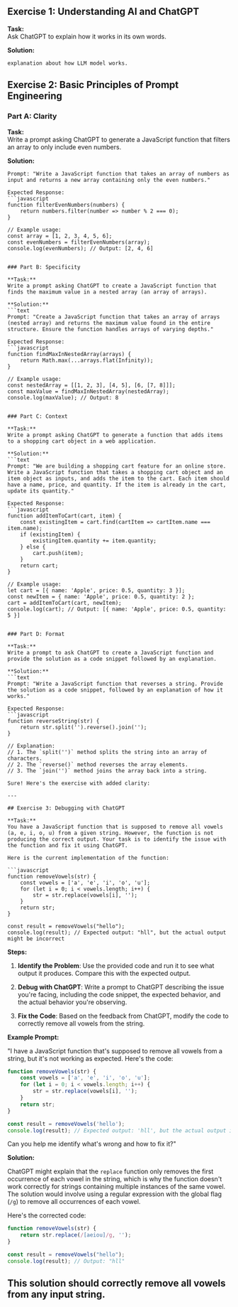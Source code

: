 
## Exercise 1: Understanding AI and ChatGPT

**Task:**  
Ask ChatGPT to explain how it works in its own words.

**Solution:**  
```
explanation about how LLM model works.
```

## Exercise 2: Basic Principles of Prompt Engineering

### Part A: Clarity

**Task:**  
Write a prompt asking ChatGPT to generate a JavaScript function that filters an array to only include even numbers.

**Solution:**  
```text
Prompt: "Write a JavaScript function that takes an array of numbers as input and returns a new array containing only the even numbers."

Expected Response:
```javascript
function filterEvenNumbers(numbers) {
    return numbers.filter(number => number % 2 === 0);
}

// Example usage:
const array = [1, 2, 3, 4, 5, 6];
const evenNumbers = filterEvenNumbers(array);
console.log(evenNumbers); // Output: [2, 4, 6]
```
```

### Part B: Specificity

**Task:**  
Write a prompt asking ChatGPT to create a JavaScript function that finds the maximum value in a nested array (an array of arrays).

**Solution:**  
```text
Prompt: "Create a JavaScript function that takes an array of arrays (nested array) and returns the maximum value found in the entire structure. Ensure the function handles arrays of varying depths."

Expected Response:
```javascript
function findMaxInNestedArray(arrays) {
    return Math.max(...arrays.flat(Infinity));
}

// Example usage:
const nestedArray = [[1, 2, 3], [4, 5], [6, [7, 8]]];
const maxValue = findMaxInNestedArray(nestedArray);
console.log(maxValue); // Output: 8
```
```

### Part C: Context

**Task:**  
Write a prompt asking ChatGPT to generate a function that adds items to a shopping cart object in a web application.

**Solution:**  
```text
Prompt: "We are building a shopping cart feature for an online store. Write a JavaScript function that takes a shopping cart object and an item object as inputs, and adds the item to the cart. Each item should have a name, price, and quantity. If the item is already in the cart, update its quantity."

Expected Response:
```javascript
function addItemToCart(cart, item) {
    const existingItem = cart.find(cartItem => cartItem.name === item.name);
    if (existingItem) {
        existingItem.quantity += item.quantity;
    } else {
        cart.push(item);
    }
    return cart;
}

// Example usage:
let cart = [{ name: 'Apple', price: 0.5, quantity: 3 }];
const newItem = { name: 'Apple', price: 0.5, quantity: 2 };
cart = addItemToCart(cart, newItem);
console.log(cart); // Output: [{ name: 'Apple', price: 0.5, quantity: 5 }]
```
```

### Part D: Format

**Task:**  
Write a prompt to ask ChatGPT to create a JavaScript function and provide the solution as a code snippet followed by an explanation.

**Solution:**  
```text
Prompt: "Write a JavaScript function that reverses a string. Provide the solution as a code snippet, followed by an explanation of how it works."

Expected Response:
```javascript
function reverseString(str) {
    return str.split('').reverse().join('');
}

// Explanation:
// 1. The `split('')` method splits the string into an array of characters.
// 2. The `reverse()` method reverses the array elements.
// 3. The `join('')` method joins the array back into a string.
```
```
Sure! Here's the exercise with added clarity:

---

## Exercise 3: Debugging with ChatGPT

**Task:**  
You have a JavaScript function that is supposed to remove all vowels (a, e, i, o, u) from a given string. However, the function is not producing the correct output. Your task is to identify the issue with the function and fix it using ChatGPT.

Here is the current implementation of the function:

```javascript
function removeVowels(str) {
    const vowels = ['a', 'e', 'i', 'o', 'u'];
    for (let i = 0; i < vowels.length; i++) {
        str = str.replace(vowels[i], '');
    }
    return str;
}

const result = removeVowels("hello");
console.log(result); // Expected output: "hll", but the actual output might be incorrect
```

**Steps:**

1. **Identify the Problem**: Use the provided code and run it to see what output it produces. Compare this with the expected output.

2. **Debug with ChatGPT**: Write a prompt to ChatGPT describing the issue you're facing, including the code snippet, the expected behavior, and the actual behavior you're observing.

3. **Fix the Code**: Based on the feedback from ChatGPT, modify the code to correctly remove all vowels from the string.

**Example Prompt:**

"I have a JavaScript function that's supposed to remove all vowels from a string, but it's not working as expected. Here's the code:

```javascript
function removeVowels(str) {
    const vowels = ['a', 'e', 'i', 'o', 'u'];
    for (let i = 0; i < vowels.length; i++) {
        str = str.replace(vowels[i], '');
    }
    return str;
}

const result = removeVowels('hello');
console.log(result); // Expected output: 'hll', but the actual output is incorrect.
```

Can you help me identify what's wrong and how to fix it?"

**Solution:**

ChatGPT might explain that the `replace` function only removes the first occurrence of each vowel in the string, which is why the function doesn't work correctly for strings containing multiple instances of the same vowel. The solution would involve using a regular expression with the global flag (`/g`) to remove all occurrences of each vowel.

Here's the corrected code:

```javascript
function removeVowels(str) {
    return str.replace(/[aeiou]/g, '');
}

const result = removeVowels("hello");
console.log(result); // Output: "hll"
```

This solution should correctly remove all vowels from any input string.
---

